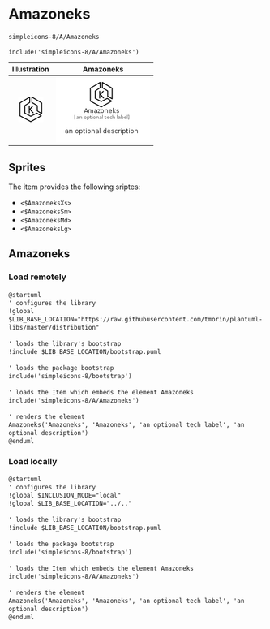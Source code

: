 # Amazoneks


```text
simpleicons-8/A/Amazoneks
```

```text
include('simpleicons-8/A/Amazoneks')
```



| Illustration | Amazoneks |
| :---: | :---: |
| ![illustration for Illustration](../../simpleicons-8/A/Amazoneks.png) | ![illustration for Amazoneks](../../simpleicons-8/A/Amazoneks.Local.png) |



## Sprites
The item provides the following sriptes:

- `<$AmazoneksXs>`
- `<$AmazoneksSm>`
- `<$AmazoneksMd>`
- `<$AmazoneksLg>`





## Amazoneks

### Load remotely
```plantuml
@startuml
' configures the library
!global $LIB_BASE_LOCATION="https://raw.githubusercontent.com/tmorin/plantuml-libs/master/distribution"

' loads the library's bootstrap
!include $LIB_BASE_LOCATION/bootstrap.puml

' loads the package bootstrap
include('simpleicons-8/bootstrap')

' loads the Item which embeds the element Amazoneks
include('simpleicons-8/A/Amazoneks')

' renders the element
Amazoneks('Amazoneks', 'Amazoneks', 'an optional tech label', 'an optional description')
@enduml
```

### Load locally
```plantuml
@startuml
' configures the library
!global $INCLUSION_MODE="local"
!global $LIB_BASE_LOCATION="../.."

' loads the library's bootstrap
!include $LIB_BASE_LOCATION/bootstrap.puml

' loads the package bootstrap
include('simpleicons-8/bootstrap')

' loads the Item which embeds the element Amazoneks
include('simpleicons-8/A/Amazoneks')

' renders the element
Amazoneks('Amazoneks', 'Amazoneks', 'an optional tech label', 'an optional description')
@enduml
```

